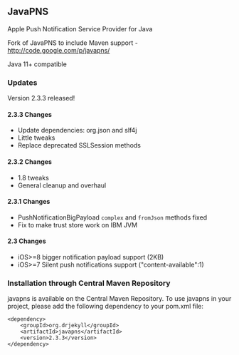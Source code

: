 ## JavaPNS

Apple Push Notification Service Provider for Java

Fork of JavaPNS to include Maven support - http://code.google.com/p/javapns/

Java 11+ compatible

### Updates

Version 2.3.3 released!

#### 2.3.3 Changes
* Update dependencies: org.json and slf4j
* Little tweaks
* Replace deprecated SSLSession methods

#### 2.3.2 Changes
* 1.8 tweaks
* General cleanup and overhaul

#### 2.3.1 Changes
* PushNotificationBigPayload ```complex``` and ```fromJson``` methods fixed
* Fix to make trust store work on IBM JVM

#### 2.3 Changes
* iOS>=8 bigger notification payload support (2KB)
* iOS>=7 Silent push notifications support ("content-available":1)

### Installation through Central Maven Repository
javapns is available on the Central Maven Repository.
To use javapns in your project, please add the following dependency to your pom.xml file:
```
<dependency>
	<groupId>org.drjekyll</groupId>
	<artifactId>javapns</artifactId>
	<version>2.3.3</version>
</dependency>
```
